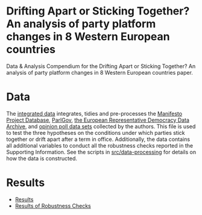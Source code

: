 # Drifting Apart or Sticking Together? An analysis of party platform changes in 8 Western European countries
Data &amp; Analysis Compendium for the Drifting Apart or Sticking Together? An analysis of party platform changes in 8 Western European countries paper.

# Data
The [integrated data](data/intermediate/cleaned_dyadic_data.csv) integrates, tidies and pre-processes the [Manifesto Project Database](https://manifesto-project.wzb.eu/datasets/), [ParlGov](http://www.parlgov.org/), [the European Representative Democracy Data Archive](https://erdda.org/cpd/), and [opinion poll data sets](data/raw/poll_data.csv) collected by the authors.
This file is used to test the three hypotheses on the conditions under which parties stick together or drift apart after a term in office.
Additionally, the data contains all additional variables to conduct all the robustness checks reported in the Supporting Information.
See the scripts in [src/data-processing](src/README.md) for details on how the data is constructed.

# Results
* [Results](src/analysis/01_main_analysis.md)
* [Results of Robustness Checks](src/analysis/02_robustness_checks.md)

